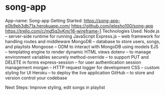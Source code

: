 # song-app
App-name: Song-app
Getting Started: https://song-app-e0b9eb3db71a.herokuapp.com/
https://github.com/jelesho100/song-app
https://trello.com/c/md5q3vKm/16-wireframe-1
Technologies Used: Node.js – server-side runtime for running JavaScript
Express.js – web framework for handling routes and middleware
MongoDB – database to store users, songs, and playlists
Mongoose – ODM to interact with MongoDB using models
EJS – templating engine to render dynamic HTML views
dotenv – to manage environment variables securely
method-override – to support PUT and DELETE in forms
express-session – for user authentication session management
morgan – HTTP request logger for development
CSS – custom styling for UI
Heroku – to deploy the live application
GitHub – to store and version control your codebase

Next Steps: Improve styling, edit songs in playlist
